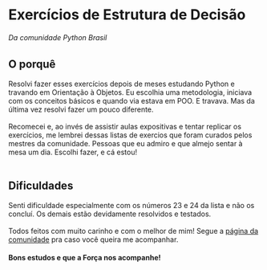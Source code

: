 <h1>Exercícios de Estrutura de Decisão</h1>
  <h6>Da comunidade Python Brasil</h6>
  <h2>O porquê</h2>
    <p>
      Resolvi fazer esses exercícios depois de meses estudando Python e travando em Orientação à Objetos. Eu escolhia uma metodologia, iniciava com os 
      conceitos básicos e quando via estava em POO. E travava. Mas da última vez resolvi fazer um pouco diferente. <br><br>
      Recomecei e, ao invés de assistir aulas expositivas e tentar replicar os exercícios, me lembrei dessas listas de exercios que foram curados pelos
      mestres da comunidade. Pessoas que eu admiro e que almejo sentar à mesa um dia. Escolhi fazer, e cá estou!<br><br>
    </p>
  <h2>Dificuldades</h2>
    <p>
      Senti dificuldade especialmente com os números 23 e 24 da lista e não os concluí. Os demais estão devidamente resolvidos e testados.<br><br>
      Todos feitos com muito carinho e com o melhor de mim! Segue a <a href="https://wiki.python.org.br/EstruturaDeDecisao">página da comunidade</a> 
      pra caso você queira me acompanhar.<br>
    </p>
    <h4>Bons estudos e que a Força nos acompanhe!</h4>
